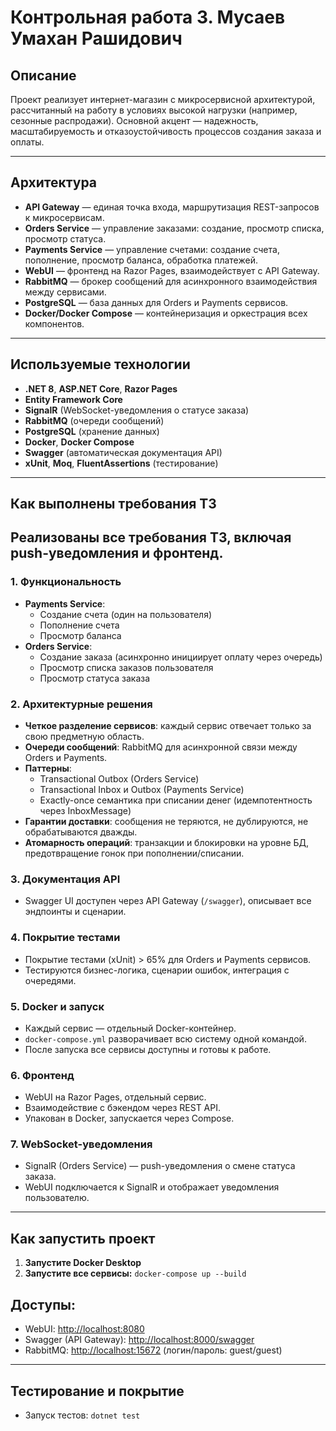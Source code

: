# Контрольная работа 3. Мусаев Умахан Рашидович


## Описание

Проект реализует интернет-магазин с микросервисной архитектурой, рассчитанный на работу в условиях высокой нагрузки (например, сезонные распродажи). Основной акцент — надежность, масштабируемость и отказоустойчивость процессов создания заказа и оплаты.

---

## Архитектура

- **API Gateway** — единая точка входа, маршрутизация REST-запросов к микросервисам.
- **Orders Service** — управление заказами: создание, просмотр списка, просмотр статуса.
- **Payments Service** — управление счетами: создание счета, пополнение, просмотр баланса, обработка платежей.
- **WebUI** — фронтенд на Razor Pages, взаимодействует с API Gateway.
- **RabbitMQ** — брокер сообщений для асинхронного взаимодействия между сервисами.
- **PostgreSQL** — база данных для Orders и Payments сервисов.
- **Docker/Docker Compose** — контейнеризация и оркестрация всех компонентов.

---

## Используемые технологии

- **.NET 8**, **ASP.NET Core**, **Razor Pages**
- **Entity Framework Core**
- **SignalR** (WebSocket-уведомления о статусе заказа)
- **RabbitMQ** (очереди сообщений)
- **PostgreSQL** (хранение данных)
- **Docker**, **Docker Compose**
- **Swagger** (автоматическая документация API)
- **xUnit**, **Moq**, **FluentAssertions** (тестирование)

---

## Как выполнены требования ТЗ
## **Реализованы все требования ТЗ, включая push-уведомления и фронтенд.**
### 1. Функциональность

- **Payments Service**:
  - Создание счета (один на пользователя)
  - Пополнение счета
  - Просмотр баланса
- **Orders Service**:
  - Создание заказа (асинхронно инициирует оплату через очередь)
  - Просмотр списка заказов пользователя
  - Просмотр статуса заказа

### 2. Архитектурные решения

- **Четкое разделение сервисов**: каждый сервис отвечает только за свою предметную область.
- **Очереди сообщений**: RabbitMQ для асинхронной связи между Orders и Payments.
- **Паттерны**:
  - Transactional Outbox (Orders Service)
  - Transactional Inbox и Outbox (Payments Service)
  - Exactly-once семантика при списании денег (идемпотентность через InboxMessage)
- **Гарантии доставки**: сообщения не теряются, не дублируются, не обрабатываются дважды.
- **Атомарность операций**: транзакции и блокировки на уровне БД, предотвращение гонок при пополнении/списании.

### 3. Документация API

- Swagger UI доступен через API Gateway (`/swagger`), описывает все эндпоинты и сценарии.

### 4. Покрытие тестами

- Покрытие тестами (xUnit) > 65% для Orders и Payments сервисов.
- Тестируются бизнес-логика, сценарии ошибок, интеграция с очередями.

### 5. Docker и запуск

- Каждый сервис — отдельный Docker-контейнер.
- `docker-compose.yml` разворачивает всю систему одной командой.
- После запуска все сервисы доступны и готовы к работе.

### 6. Фронтенд

- WebUI на Razor Pages, отдельный сервис.
- Взаимодействие с бэкендом через REST API.
- Упакован в Docker, запускается через Compose.

### 7. WebSocket-уведомления

- SignalR (Orders Service) — push-уведомления о смене статуса заказа.
- WebUI подключается к SignalR и отображает уведомления пользователю.

---

## Как запустить проект

1. **Запустите Docker Desktop**
2.  **Запустите все сервисы:**
    `docker-compose up --build`

## **Доступы:**
- WebUI: [http://localhost:8080](http://localhost:8080)
- Swagger (API Gateway): [http://localhost:8000/swagger](http://localhost:8000/swagger)
- RabbitMQ: [http://localhost:15672](http://localhost:15672) (логин/пароль: guest/guest)

   
---

## Тестирование и покрытие

- Запуск тестов:
  `dotnet test`
